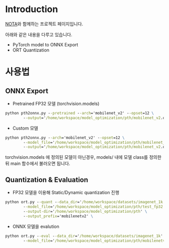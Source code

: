 # Introduction

[NOTA](https://nota.ai)와 함께하는 프로젝트 페이지입니다.

아래와 같은 내용을 다루고 있습니다.
- PyTorch model to ONNX Export
- ORT Quantization


# 사용법

## ONNX Export

- Pretrained FP32 모델 (torchvision.models)
```cmd
python pth2onnx.py --pretrained --arch='mobilenet_v2' --opset=12 \
        --output='/home/workspace/model_optimization/pth/mobilenet_v2.onnx'
```

- Custom 모델
```cmd
python pth2onnx.py --arch='mobilenet_v2' --opset=12 \
        --model_file='/home/workspace/model_optimization/pth/mobilenet_v2.pth \
        --output='/home/workspace/model_optimization/pth/mobilenet_v2.onnx'
```
torchvision.models 에 정의된 모델이 아닌경우, models/ 내에 모델 class를 정의한뒤 main 함수에서 불러오면 됩니다.


## Quantization & Evaluation

- FP32 모델을 이용해 Static/Dynamic quantization 진행
```cmd
python ort.py --quant --data_dir='/home/workspace/datasets/imagenet_1k' \
        --model_file='/home/workspace/model_optimization/pth/test_fp32.onnx' \
        --output-dir='/home/workspace/model_optimization/pth' \
        --output_prefix='mobilenetv2' \
```

- ONNX 모델을 evalution
```cmd
python ort.py --eval --data_dir='/home/workspace/datasets/imagenet_1k' \
        --model_file='/home/workspace/model_optimization/pth/mobilenetv2_static.onnx'
```